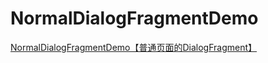 # NormalDialogFragmentDemo
[NormalDialogFragmentDemo【普通页面的DialogFragment】](https://www.cnblogs.com/whycxb/p/9152372.html)
